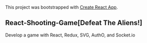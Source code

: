 This project was bootstrapped with [Create React App](https://github.com/facebook/create-react-app).

## React-Shooting-Game[Defeat The Aliens!]

Develop a game with React, Redux, SVG, AuthO, and Socket.io

<img scr= />
